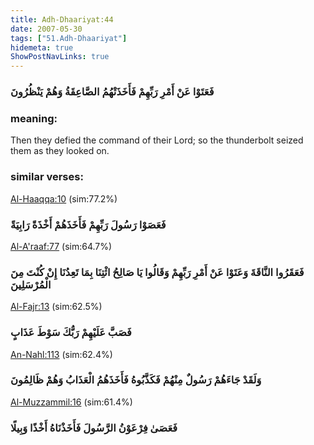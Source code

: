 ```yaml
---
title: Adh-Dhaariyat:44
date: 2007-05-30
tags: ["51.Adh-Dhaariyat"]
hidemeta: true 
ShowPostNavLinks: true 
---
```

### فَعَتَوْا عَنْ أَمْرِ رَبِّهِمْ فَأَخَذَتْهُمُ الصَّاعِقَةُ وَهُمْ يَنْظُرُونَ
### meaning: 
Then they defied the command of their Lord; so the thunderbolt seized them as they looked on.
### similar verses: 

[Al-Haaqqa:10](/69/10) (sim:77.2%)

### فَعَصَوْا رَسُولَ رَبِّهِمْ فَأَخَذَهُمْ أَخْذَةً رَابِيَةً

[Al-A'raaf:77](/7/77) (sim:64.7%)

### فَعَقَرُوا النَّاقَةَ وَعَتَوْا عَنْ أَمْرِ رَبِّهِمْ وَقَالُوا يَا صَالِحُ ائْتِنَا بِمَا تَعِدُنَا إِنْ كُنْتَ مِنَ الْمُرْسَلِينَ

[Al-Fajr:13](/89/13) (sim:62.5%)

### فَصَبَّ عَلَيْهِمْ رَبُّكَ سَوْطَ عَذَابٍ

[An-Nahl:113](/16/113) (sim:62.4%)

### وَلَقَدْ جَاءَهُمْ رَسُولٌ مِنْهُمْ فَكَذَّبُوهُ فَأَخَذَهُمُ الْعَذَابُ وَهُمْ ظَالِمُونَ

[Al-Muzzammil:16](/73/16) (sim:61.4%)

### فَعَصَىٰ فِرْعَوْنُ الرَّسُولَ فَأَخَذْنَاهُ أَخْذًا وَبِيلًا
